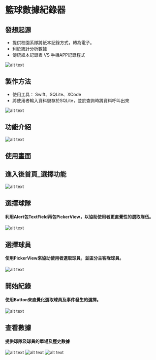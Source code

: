 # 籃球數據紀錄器 #

## 發想起源 ##

* 提供校園系隊將紙本記錄方式，轉為電子。
* 利於統計分析數據
* 傳統紙本記錄表 VS 手機APP記錄程式

![alt text](https://github.com/jimmy205/jimmy205.github.io/blob/master/basketballBox_img/Traditonal_App.png)  

## 製作方法 ##

* 使用工具： Swift、SQLite、XCode
* 將使用者輸入資料儲存於SQLite，並於查詢時將資料呼叫出來

![alt text](https://github.com/jimmy205/jimmy205.github.io/blob/master/basketballBox_img/flowchart.png)  

## 功能介紹 ##

![alt text](https://github.com/jimmy205/jimmy205.github.io/blob/master/basketballBox_img/App_cando.png)

## 使用畫面 ##

## 進入後首頁_選擇功能 ##

![alt text](https://github.com/jimmy205/jimmy205.github.io/blob/master/basketballBox_img/IMG_6599.PNG)

## 選擇球隊 ##

#### 利用Alert包TextField再包PickerView，以協助使用者更直覺性的選取隊伍。 ####


![alt text](https://github.com/jimmy205/jimmy205.github.io/blob/master/basketballBox_img/IMG_6600.PNG)

## 選擇球員 ##

#### 使用PickerView來協助使用者選取球員，並區分主客隊球員。 ####


![alt text](https://github.com/jimmy205/jimmy205.github.io/blob/master/basketballBox_img/IMG_6602.PNG)

## 開始紀錄 ##

#### 使用Button來直覺化選取球員及事件發生的選擇。 ####


![alt text](https://github.com/jimmy205/jimmy205.github.io/blob/master/basketballBox_img/IMG_6603.PNG)

## 查看數據 ##

#### 提供球隊及球員的單場及歷史數據 ####

![alt text](https://github.com/jimmy205/jimmy205.github.io/blob/master/basketballBox_img/IMG_6604.PNG)
![alt text](https://github.com/jimmy205/jimmy205.github.io/blob/master/basketballBox_img/IMG_6605.PNG)
![alt text](https://github.com/jimmy205/jimmy205.github.io/blob/master/basketballBox_img/IMG_6606.PNG)




